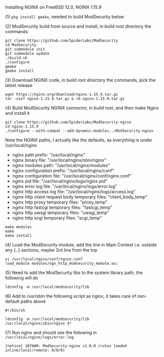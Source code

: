 Installing NGINX on FreeBSD 12.0, NGINX 1.15.9

(1) `pkg install gmake`, needed to build ModSecurity below

(2) ModSecurity build from source and install, in build root directory the commands
~~~~
git clone https://github.com/SpiderLabs/ModSecurity
cd ModSecurity
git submodule init
git submodule update
./build.sh
./configure
gmake
gmake install
~~~~

(3) Download NGINX code, in build root directory the commands, pick the latest release
~~~~
wget https://nginx.org/download/nginx-1.15.9.tar.gz
tar -xvzf nginx-1.15.9.tar.gz & rm nginx-1.15.9.tar.gz
~~~~

(4) Build ModSecurity NGINX connector, in build root, and then make Nginx and install it
~~~~
git clone https://github.com/SpiderLabs/ModSecurity-nginx
cd nginx-1.15.9
./configure --with-compat --add-dynamic-module=../ModSecurity-nginx
~~~~~

Note the NGINX paths, I actually like the defaults, as everything is under /usr/local/nginx
* nginx path prefix: "/usr/local/nginx"
* nginx binary file: "/usr/local/nginx/sbin/nginx"
* nginx modules path: "/usr/local/nginx/modules"
* nginx configuration prefix: "/usr/local/nginx/conf"
* nginx configuration file: "/usr/local/nginx/conf/nginx.conf"
* nginx pid file: "/usr/local/nginx/logs/nginx.pid"
* nginx error log file: "/usr/local/nginx/logs/error.log"
* nginx http access log file: "/usr/local/nginx/logs/access.log"
* nginx http client request body temporary files: "client_body_temp"
* nginx http proxy temporary files: "proxy_temp"
* nginx http fastcgi temporary files: "fastcgi_temp"
* nginx http uwsgi temporary files: "uwsgi_temp"
* nginx http scgi temporary files: "scgi_temp"

~~~~
make modules
make 
make install
~~~~

(4) Load the ModSecurity module, add the line in Main Context i.e. outside any {..} 
sections, maybe 3rd line from the top

~~~~
vi /usr/local/nginx/conf/nginx.conf
load_module modules/ngx_http_modsecurity_module.so;
~~~~

(5) Need to add the ModSecurity libs to the system library path, the following will do

~~~~
ldconfig -m /usr/local/modsecurity/lib
~~~~

(6) Add to /usr/sbin the following script as nginx, it takes care of non-default paths above
~~~~
#!/bin/sh

ldconfig -m /usr/local/modsecurity/lib
/usr/local/nginx/sbin/nginx $*
~~~~

(7) Run nginx and should see the following in `/usr/local/nginx/logs/error.log`
~~~~
[notice] 1076#0: ModSecurity-nginx v1.0.0 (rules loaded inline/local/remote: 0/0/0)
~~~~
